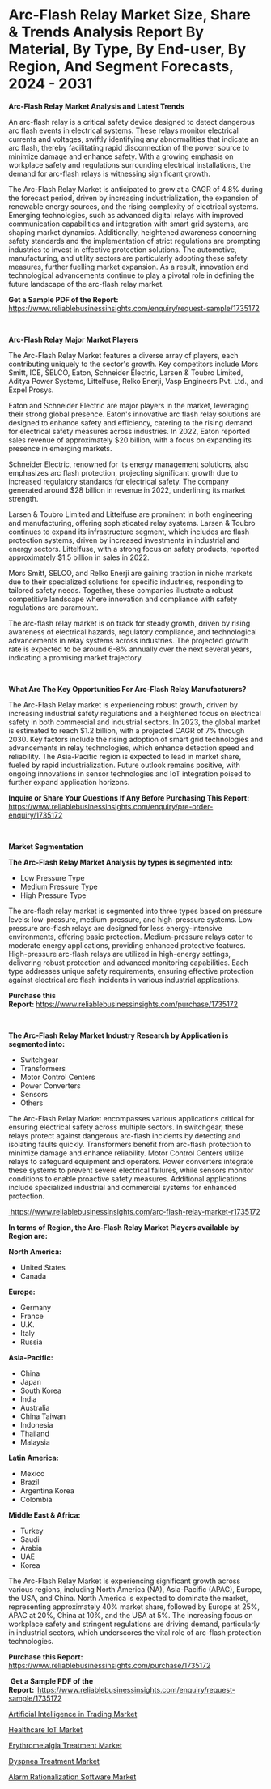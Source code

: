 <p><h1>Arc-Flash Relay Market Size, Share & Trends Analysis Report By Material, By Type, By End-user, By Region, And Segment Forecasts, 2024 - 2031</h1></p><p><strong>Arc-Flash Relay Market Analysis and Latest Trends</strong></p>
<p><p>An arc-flash relay is a critical safety device designed to detect dangerous arc flash events in electrical systems. These relays monitor electrical currents and voltages, swiftly identifying any abnormalities that indicate an arc flash, thereby facilitating rapid disconnection of the power source to minimize damage and enhance safety. With a growing emphasis on workplace safety and regulations surrounding electrical installations, the demand for arc-flash relays is witnessing significant growth.</p><p>The Arc-Flash Relay Market is anticipated to grow at a CAGR of 4.8% during the forecast period, driven by increasing industrialization, the expansion of renewable energy sources, and the rising complexity of electrical systems. Emerging technologies, such as advanced digital relays with improved communication capabilities and integration with smart grid systems, are shaping market dynamics. Additionally, heightened awareness concerning safety standards and the implementation of strict regulations are prompting industries to invest in effective protection solutions. The automotive, manufacturing, and utility sectors are particularly adopting these safety measures, further fuelling market expansion. As a result, innovation and technological advancements continue to play a pivotal role in defining the future landscape of the arc-flash relay market.</p></p>
<p><strong>Get a Sample PDF of the Report:&nbsp;</strong> <a href="https://www.reliablebusinessinsights.com/enquiry/request-sample/1735172?utm_campaign=113&utm_medium=2&utm_source=Github&utm_content=ia&utm_term=18122024&utm_id=arc-flash-relay">https://www.reliablebusinessinsights.com/enquiry/request-sample/1735172</a></p>
<p>&nbsp;</p>
<p><strong>Arc-Flash Relay Major Market Players</strong></p>
<p><p>The Arc-Flash Relay Market features a diverse array of players, each contributing uniquely to the sector's growth. Key competitors include Mors Smitt, ICE, SELCO, Eaton, Schneider Electric, Larsen & Toubro Limited, Aditya Power Systems, Littelfuse, Relko Enerji, Vasp Engineers Pvt. Ltd., and Expel Prosys. </p><p>Eaton and Schneider Electric are major players in the market, leveraging their strong global presence. Eaton's innovative arc flash relay solutions are designed to enhance safety and efficiency, catering to the rising demand for electrical safety measures across industries. In 2022, Eaton reported sales revenue of approximately $20 billion, with a focus on expanding its presence in emerging markets.</p><p>Schneider Electric, renowned for its energy management solutions, also emphasizes arc flash protection, projecting significant growth due to increased regulatory standards for electrical safety. The company generated around $28 billion in revenue in 2022, underlining its market strength.</p><p>Larsen & Toubro Limited and Littelfuse are prominent in both engineering and manufacturing, offering sophisticated relay systems. Larsen & Toubro continues to expand its infrastructure segment, which includes arc flash protection systems, driven by increased investments in industrial and energy sectors. Littelfuse, with a strong focus on safety products, reported approximately $1.5 billion in sales in 2022.</p><p>Mors Smitt, SELCO, and Relko Enerji are gaining traction in niche markets due to their specialized solutions for specific industries, responding to tailored safety needs. Together, these companies illustrate a robust competitive landscape where innovation and compliance with safety regulations are paramount.</p><p>The arc-flash relay market is on track for steady growth, driven by rising awareness of electrical hazards, regulatory compliance, and technological advancements in relay systems across industries. The projected growth rate is expected to be around 6-8% annually over the next several years, indicating a promising market trajectory.</p></p>
<p>&nbsp;</p>
<p><strong>What Are The Key Opportunities For Arc-Flash Relay Manufacturers?</strong></p>
<p><p>The Arc-Flash Relay market is experiencing robust growth, driven by increasing industrial safety regulations and a heightened focus on electrical safety in both commercial and industrial sectors. In 2023, the global market is estimated to reach $1.2 billion, with a projected CAGR of 7% through 2030. Key factors include the rising adoption of smart grid technologies and advancements in relay technologies, which enhance detection speed and reliability. The Asia-Pacific region is expected to lead in market share, fueled by rapid industrialization. Future outlook remains positive, with ongoing innovations in sensor technologies and IoT integration poised to further expand application horizons.</p></p>
<p><strong>Inquire or Share Your Questions If Any Before Purchasing This Report:</strong> <a href="https://www.reliablebusinessinsights.com/enquiry/pre-order-enquiry/1735172?utm_campaign=113&utm_medium=2&utm_source=Github&utm_content=ia&utm_term=18122024&utm_id=arc-flash-relay">https://www.reliablebusinessinsights.com/enquiry/pre-order-enquiry/1735172</a></p>
<p>&nbsp;</p>
<p><strong>Market Segmentation</strong></p>
<p><strong>The Arc-Flash Relay Market Analysis by types is segmented into:</strong></p>
<p><ul><li>Low Pressure Type</li><li>Medium Pressure Type</li><li>High Pressure Type</li></ul></p>
<p><p>The arc-flash relay market is segmented into three types based on pressure levels: low-pressure, medium-pressure, and high-pressure systems. Low-pressure arc-flash relays are designed for less energy-intensive environments, offering basic protection. Medium-pressure relays cater to moderate energy applications, providing enhanced protective features. High-pressure arc-flash relays are utilized in high-energy settings, delivering robust protection and advanced monitoring capabilities. Each type addresses unique safety requirements, ensuring effective protection against electrical arc flash incidents in various industrial applications.</p></p>
<p><strong>Purchase this Report:&nbsp;</strong><a href="https://www.reliablebusinessinsights.com/purchase/1735172?utm_campaign=113&utm_medium=2&utm_source=Github&utm_content=ia&utm_term=18122024&utm_id=arc-flash-relay">https://www.reliablebusinessinsights.com/purchase/1735172</a></p>
<p>&nbsp;</p>
<p><strong>The Arc-Flash Relay Market Industry Research by Application is segmented into:</strong></p>
<p><ul><li>Switchgear</li><li>Transformers</li><li>Motor Control Centers</li><li>Power Converters</li><li>Sensors</li><li>Others</li></ul></p>
<p><p>The Arc-Flash Relay Market encompasses various applications critical for ensuring electrical safety across multiple sectors. In switchgear, these relays protect against dangerous arc-flash incidents by detecting and isolating faults quickly. Transformers benefit from arc-flash protection to minimize damage and enhance reliability. Motor Control Centers utilize relays to safeguard equipment and operators. Power converters integrate these systems to prevent severe electrical failures, while sensors monitor conditions to enable proactive safety measures. Additional applications include specialized industrial and commercial systems for enhanced protection.</p></p>
<p><a href="https://www.reliablebusinessinsights.com/arc-flash-relay-market-r1735172?utm_campaign=113&utm_medium=2&utm_source=Github&utm_content=ia&utm_term=18122024&utm_id=arc-flash-relay">&nbsp;https://www.reliablebusinessinsights.com/arc-flash-relay-market-r1735172</a></p>
<p><strong>In terms of Region, the Arc-Flash Relay Market Players available by Region are:</strong></p>
<p>
    <p> <strong> North America: </strong>
        <ul>
            <li>United States</li>
            <li>Canada</li>
        </ul>
        </p> 
    <p> <strong> Europe: </strong>
        <ul>
            <li>Germany</li>
            <li>France</li>
            <li>U.K.</li>
            <li>Italy</li>
            <li>Russia</li>
        </ul>
        </p> 
    <p> <strong> Asia-Pacific: </strong>
        <ul>
            <li>China</li>
            <li>Japan</li>
            <li>South Korea</li>
            <li>India</li>
            <li>Australia</li>
            <li>China Taiwan</li>
            <li>Indonesia</li>
            <li>Thailand</li>
            <li>Malaysia</li>
        </ul>
        </p> 
    <p> <strong> Latin America: </strong>
        <ul>
            <li>Mexico</li>
            <li>Brazil</li>
            <li>Argentina Korea</li>
            <li>Colombia</li>
        </ul>
        </p> 
    <p> <strong> Middle East & Africa: </strong>
        <ul>
            <li>Turkey</li>
            <li>Saudi</li>
            <li>Arabia</li>
            <li>UAE</li>
            <li>Korea</li>
        </ul>
    </p>
    </p>
<p><p>The Arc-Flash Relay Market is experiencing significant growth across various regions, including North America (NA), Asia-Pacific (APAC), Europe, the USA, and China. North America is expected to dominate the market, representing approximately 40% market share, followed by Europe at 25%, APAC at 20%, China at 10%, and the USA at 5%. The increasing focus on workplace safety and stringent regulations are driving demand, particularly in industrial sectors, which underscores the vital role of arc-flash protection technologies.</p></p>
<p><strong>Purchase this Report: </strong><a href="https://www.reliablebusinessinsights.com/purchase/1735172?utm_campaign=113&utm_medium=2&utm_source=Github&utm_content=ia&utm_term=18122024&utm_id=arc-flash-relay">https://www.reliablebusinessinsights.com/purchase/1735172</a></p>
<p>&nbsp;<strong>Get a Sample PDF of the Report:&nbsp;&nbsp;</strong><a href="https://www.reliablebusinessinsights.com/enquiry/request-sample/1735172?utm_campaign=113&utm_medium=2&utm_source=Github&utm_content=ia&utm_term=18122024&utm_id=arc-flash-relay">https://www.reliablebusinessinsights.com/enquiry/request-sample/1735172</a></p>
<p><strong></strong></p>
<p><p><a href="https://www.linkedin.com/pulse/industry-analysis-competitive-strategies-artificial-intelligence-pi49e?utm_campaign=113&utm_medium=2&utm_source=Github&utm_content=ia&utm_term=18122024&utm_id=arc-flash-relay">Artificial Intelligence in Trading Market</a></p><p><a href="https://www.linkedin.com/pulse/exploring-healthcare-iot-market-projected-growth-asp-hhwfe?utm_campaign=113&utm_medium=2&utm_source=Github&utm_content=ia&utm_term=18122024&utm_id=arc-flash-relay">Healthcare IoT Market</a></p><p><a href="https://www.linkedin.com/pulse/erythromelalgia-treatment-market-size-analysis-growing-mq8ze?utm_campaign=113&utm_medium=2&utm_source=Github&utm_content=ia&utm_term=18122024&utm_id=arc-flash-relay">Erythromelalgia Treatment Market</a></p><p><a href="https://www.linkedin.com/pulse/in-depth-dyspnea-treatment-market-analysis-2024-2031-application-sgpve?utm_campaign=113&utm_medium=2&utm_source=Github&utm_content=ia&utm_term=18122024&utm_id=arc-flash-relay">Dyspnea Treatment Market</a></p><p><a href="https://www.linkedin.com/pulse/amacro-overview-forecast-cagr-84-alarm-rationalization-qe1we?utm_campaign=113&utm_medium=2&utm_source=Github&utm_content=ia&utm_term=18122024&utm_id=arc-flash-relay">Alarm Rationalization Software Market</a></p></p>